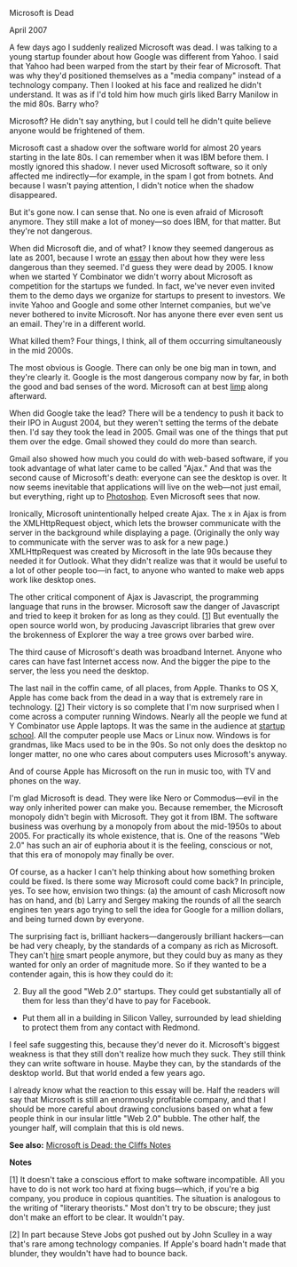 Microsoft is Dead

April 2007  
  
A few days ago I suddenly realized Microsoft was dead. I was talking
to a young startup founder about how Google was different from
Yahoo. I said that Yahoo had been warped from the start by
their fear of Microsoft. That was why they'd positioned themselves
as a "media company" instead of a technology company. Then I looked
at his face and realized he didn't understand. It was as if I'd
told him how much girls liked Barry Manilow in the mid
80s. Barry who?  
  
Microsoft? He didn't say anything, but I could tell he didn't quite
believe anyone would be frightened of them.  
  
Microsoft cast
a shadow over the software world for almost 20 years
starting in the late 80s.
I can remember when it was IBM before them. I mostly ignored this
shadow. I never used Microsoft software, so it only affected me
indirectly—for example, in the spam I got from botnets. And
because I wasn't paying attention, I didn't notice when the shadow
disappeared.  
  
But it's gone now. I can sense that. No one is even afraid of
Microsoft anymore. They still make a lot of money—so does IBM,
for that matter. But they're not dangerous.  
  
When did Microsoft die, and of what? I know they seemed dangerous
as late as 2001, because I wrote an [essay](road.html) then 
about how they were
less dangerous than they seemed. I'd guess they were dead by 2005.
I know when we started Y Combinator we didn't worry about Microsoft
as competition for the startups we funded. In fact, we've never
even invited them to the demo days we organize for startups to
present to investors. We invite Yahoo and Google and some other
Internet companies, but we've never bothered to invite Microsoft.
Nor has anyone there ever even sent us an email. They're in a
different world.  
  
What killed them? Four things, I think, all of them occurring
simultaneously in the mid 2000s.  
  
The most obvious is Google. There can only be one big man in town,
and they're clearly it. Google is the most dangerous company
now by far, in both the good and bad senses of the word. Microsoft
can at best [limp](http://live.com) along afterward.  
  
When did Google take the lead? There will be a tendency to push
it back to their IPO in August 2004, but they weren't setting the
terms of the debate then. I'd say they took the lead in
2005. Gmail was one of the things that put them over the edge.
Gmail showed they could do more than search.  
  
Gmail also showed how much you could do with web-based software,
if you took advantage of what later came to be called "Ajax." And
that was the second cause of Microsoft's death: everyone can see the
desktop is over. It now seems inevitable that applications will
live on the web—not just email, but everything, right up to
[Photoshop](http://snipshot.com). Even Microsoft sees that now.  
  
Ironically, Microsoft unintentionally helped create Ajax. The x
in Ajax is from the XMLHttpRequest object, which lets the browser
communicate with the server in the background while displaying a page.
(Originally the only way to communicate with the server was to 
ask for a new page.) XMLHttpRequest was created by Microsoft in the late 90s
because they needed it for Outlook. What they didn't realize was
that it would be useful to a lot of other people too—in fact, to
anyone who wanted to make web apps work like desktop ones.  
  
The other critical component of Ajax is Javascript, the programming
language that runs in the browser. Microsoft saw the danger of
Javascript and tried to keep it broken for as long as they could.
[[1](#f1n)] 
But eventually the open source world won, by producing
Javascript libraries that grew over the brokenness of Explorer
the way a tree grows over barbed wire.  
  
The third cause of Microsoft's death was broadband Internet. Anyone
who cares can have fast Internet access
now. And the bigger the pipe to the server, the less you need the
desktop.  
  
The last nail in the coffin came, of all places, from Apple. 
Thanks to OS X, Apple has come back from the dead in a way
that is extremely rare in technology.
[[2](#f2n)]
Their victory is so complete that I'm now surprised when I come across
a computer running Windows. Nearly all the people we fund at Y
Combinator use Apple laptops. It was the same in the audience at 
[startup
school](http://www.bosstalks.com/StartupSchool2007/all_macs_and_all_writing.jpg). All the computer people use Macs or Linux now. Windows is for
grandmas, like Macs used to be in the 90s. So not only does the
desktop no longer matter, no one who cares about computers uses
Microsoft's anyway.  
  
And of course Apple has Microsoft on the run in music
too, with TV and phones on the way.  
  
I'm glad Microsoft is dead. They were like Nero or 
Commodus—evil
in the way only inherited power can make you. Because remember,
the Microsoft monopoly didn't begin with Microsoft. They got it
from IBM. The software business was overhung by a
monopoly from about the mid-1950s to about 2005. For practically
its whole existence, that is. One of the reasons "Web 2.0" has
such an air of euphoria about it is the feeling, conscious or not,
that this era of monopoly may finally be over.  
  
Of course, as a hacker I can't help thinking about how something
broken could be fixed. Is there some way Microsoft could come back?
In principle, yes. To see how, envision two things: (a) the amount
of cash Microsoft now has on hand, and (b) Larry and Sergey making
the rounds of all the search engines ten years ago trying to sell
the idea for Google for a million dollars, and being turned down
by everyone.  
  
The surprising fact is, brilliant hackers—dangerously brilliant
hackers—can be had very cheaply, by the standards of a
company as rich as Microsoft. They can't 
[hire](hiring.html) smart people anymore,
but they could buy as many as they wanted for only an order of magnitude 
more. So if they wanted to be a contender
again, this is how they could do it:


2.  Buy all the good "Web 2.0" startups. They could get substantially
 all of them for less than they'd have to pay for Facebook.  
  
-  Put them all in a building in Silicon Valley, surrounded by
 lead shielding to protect them from any contact with Redmond.




I feel safe suggesting this, because they'd never do it. Microsoft's
biggest weakness is that they still don't realize how much they
suck. They still think they can write software in house. Maybe they
can, by the standards of the desktop world. But that world ended
a few years ago.  
  
I already know what the reaction to this essay will be. Half the
readers will say that Microsoft is still an enormously profitable
company, and that I should be more
careful about drawing conclusions based on what a few people think
in our insular little "Web 2.0" bubble. The other half, the younger
half, will complain that this is old news.  
  
  
  
  
  
**See also:** [Microsoft is Dead: the Cliffs Notes](cliffsnotes.html)  
  
**Notes**  
  
[1]
It doesn't take a conscious effort to make software incompatible.
All you have to do is not work too hard at fixing bugs—which, if
you're a big company, you produce in copious quantities. The
situation is analogous to the writing of "literary
theorists." Most don't try to be obscure; they just don't make an
effort to be clear. It wouldn't pay.  
  
[2]
In part because Steve Jobs got pushed out by John Sculley in
a way that's rare among technology companies. If Apple's board
hadn't made that blunder, they wouldn't have had to bounce back.  
  
